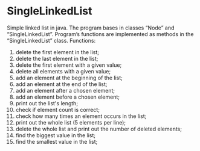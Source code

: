 # SingleLinkedList
Simple linked list in java. The program bases in classes “Node” and “SingleLinkedList”.
Program’s functions are implemented as methods in the “SingleLinkedList” class.
Functions:
1) delete the first element in the list;
2) delete the last element in the list;
3) delete the first element with a given value;
4) delete all elements with a given value;
5) add an element at the beginning of the list;
6) add an element at the end of the list;
7) add an element after a chosen element;
8) add an element before a chosen element;
9) print out the list's length;
10) check if element count is correct;
11) check how many times an element occurs in the list;
12) print out the whole list (5 elements per line);
13) delete the whole list and print out the number of deleted elements;
14) find the biggest value in the list;
15) find the smallest value in the list;
